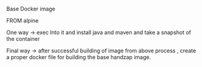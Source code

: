 Base Docker image

FROM alpine

One way -> exec Into it and install java and maven
		    and take a snapshot of the container 

Final way -> after successful building of image from above process , create a proper docker file for building the base handzap image.
